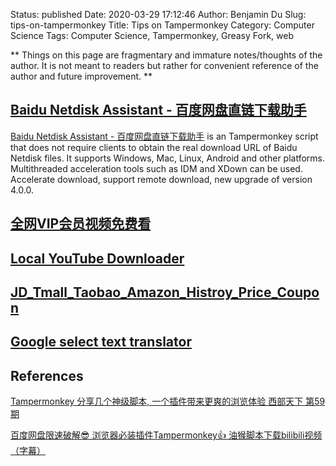 Status: published
Date: 2020-03-29 17:12:46
Author: Benjamin Du
Slug: tips-on-tampermonkey
Title: Tips on Tampermonkey
Category: Computer Science
Tags: Computer Science, Tampermonkey, Greasy Fork, web

**
Things on this page are fragmentary and immature notes/thoughts of the author.
It is not meant to readers but rather for convenient reference of the author and future improvement.
**



## [Baidu Netdisk Assistant - 百度网盘直链下载助手](https://greasyfork.org/en/scripts/397390-%E7%99%BE%E5%BA%A6%E7%BD%91%E7%9B%98%E7%9B%B4%E9%93%BE%E4%B8%8B%E8%BD%BD%E5%8A%A9%E6%89%8B)

[Baidu Netdisk Assistant - 百度网盘直链下载助手](https://greasyfork.org/en/scripts/397390-%E7%99%BE%E5%BA%A6%E7%BD%91%E7%9B%98%E7%9B%B4%E9%93%BE%E4%B8%8B%E8%BD%BD%E5%8A%A9%E6%89%8B)
is an Tampermonkey script 
that does not require clients to obtain the real download URL of Baidu Netdisk files. 
It supports Windows, Mac, Linux, Android and other platforms. 
Multithreaded acceleration tools such as IDM and XDown can be used. 
Accelerate download, support remote download, new upgrade of version 4.0.0.

## [全网VIP会员视频免费看](https://greasyfork.org/en/scripts/34952-%E5%85%A8%E7%BD%91vip%E4%BC%9A%E5%91%98%E8%A7%86%E9%A2%91%E5%85%8D%E8%B4%B9%E7%9C%8B-2019%E5%B9%B45%E6%9C%8824%E6%97%A5%E6%9B%B4%E6%96%B0-%E6%94%AF%E6%8C%81%E7%88%B1%E5%A5%87%E8%89%BA%E6%AD%A3%E7%A1%AE%E9%80%89%E9%9B%86)

## [Local YouTube Downloader](https://greasyfork.org/en/scripts/369400-local-youtube-downloader)

## [JD_Tmall_Taobao_Amazon_Histroy_Price_Coupon](https://greasyfork.org/en/scripts/37901-jd-tmall-taobao-amazon-histroy-price-coupon)

## [Google select text translator](https://greasyfork.org/en/scripts/36842-google-select-text-translator)




## References

[Tampermonkey 分享几个神级脚本, 一个插件带来更爽的浏览体验 西部天下 第59期](https://www.youtube.com/watch?v=DUzSGGINwW8&t=111s)

[百度网盘限速破解😎 浏览器必装插件Tampermonkey👍 油猴脚本下载bilibili视频（字幕）](https://www.youtube.com/watch?v=fSiFi0dfX-c)
